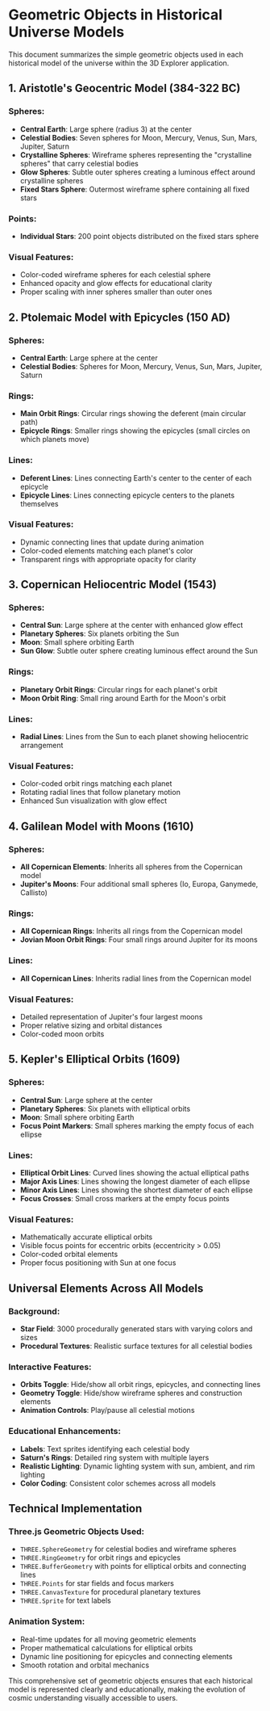# Geometric Objects in Historical Universe Models

This document summarizes the simple geometric objects used in each historical model of the universe within the 3D Explorer application.

## 1. Aristotle's Geocentric Model (384-322 BC)

### Spheres:
- **Central Earth**: Large sphere (radius 3) at the center
- **Celestial Bodies**: Seven spheres for Moon, Mercury, Venus, Sun, Mars, Jupiter, Saturn
- **Crystalline Spheres**: Wireframe spheres representing the "crystalline spheres" that carry celestial bodies
- **Glow Spheres**: Subtle outer spheres creating a luminous effect around crystalline spheres
- **Fixed Stars Sphere**: Outermost wireframe sphere containing all fixed stars

### Points:
- **Individual Stars**: 200 point objects distributed on the fixed stars sphere

### Visual Features:
- Color-coded wireframe spheres for each celestial sphere
- Enhanced opacity and glow effects for educational clarity
- Proper scaling with inner spheres smaller than outer ones

## 2. Ptolemaic Model with Epicycles (150 AD)

### Spheres:
- **Central Earth**: Large sphere at the center
- **Celestial Bodies**: Spheres for Moon, Mercury, Venus, Sun, Mars, Jupiter, Saturn

### Rings:
- **Main Orbit Rings**: Circular rings showing the deferent (main circular path)
- **Epicycle Rings**: Smaller rings showing the epicycles (small circles on which planets move)

### Lines:
- **Deferent Lines**: Lines connecting Earth's center to the center of each epicycle
- **Epicycle Lines**: Lines connecting epicycle centers to the planets themselves

### Visual Features:
- Dynamic connecting lines that update during animation
- Color-coded elements matching each planet's color
- Transparent rings with appropriate opacity for clarity

## 3. Copernican Heliocentric Model (1543)

### Spheres:
- **Central Sun**: Large sphere at the center with enhanced glow effect
- **Planetary Spheres**: Six planets orbiting the Sun
- **Moon**: Small sphere orbiting Earth
- **Sun Glow**: Subtle outer sphere creating luminous effect around the Sun

### Rings:
- **Planetary Orbit Rings**: Circular rings for each planet's orbit
- **Moon Orbit Ring**: Small ring around Earth for the Moon's orbit

### Lines:
- **Radial Lines**: Lines from the Sun to each planet showing heliocentric arrangement

### Visual Features:
- Color-coded orbit rings matching each planet
- Rotating radial lines that follow planetary motion
- Enhanced Sun visualization with glow effect

## 4. Galilean Model with Moons (1610)

### Spheres:
- **All Copernican Elements**: Inherits all spheres from the Copernican model
- **Jupiter's Moons**: Four additional small spheres (Io, Europa, Ganymede, Callisto)

### Rings:
- **All Copernican Rings**: Inherits all rings from the Copernican model
- **Jovian Moon Orbit Rings**: Four small rings around Jupiter for its moons

### Lines:
- **All Copernican Lines**: Inherits radial lines from the Copernican model

### Visual Features:
- Detailed representation of Jupiter's four largest moons
- Proper relative sizing and orbital distances
- Color-coded moon orbits

## 5. Kepler's Elliptical Orbits (1609)

### Spheres:
- **Central Sun**: Large sphere at the center
- **Planetary Spheres**: Six planets with elliptical orbits
- **Moon**: Small sphere orbiting Earth
- **Focus Point Markers**: Small spheres marking the empty focus of each ellipse

### Lines:
- **Elliptical Orbit Lines**: Curved lines showing the actual elliptical paths
- **Major Axis Lines**: Lines showing the longest diameter of each ellipse
- **Minor Axis Lines**: Lines showing the shortest diameter of each ellipse
- **Focus Crosses**: Small cross markers at the empty focus points

### Visual Features:
- Mathematically accurate elliptical orbits
- Visible focus points for eccentric orbits (eccentricity > 0.05)
- Color-coded orbital elements
- Proper focus positioning with Sun at one focus

## Universal Elements Across All Models

### Background:
- **Star Field**: 3000 procedurally generated stars with varying colors and sizes
- **Procedural Textures**: Realistic surface textures for all celestial bodies

### Interactive Features:
- **Orbits Toggle**: Hide/show all orbit rings, epicycles, and connecting lines
- **Geometry Toggle**: Hide/show wireframe spheres and construction elements
- **Animation Controls**: Play/pause all celestial motions

### Educational Enhancements:
- **Labels**: Text sprites identifying each celestial body
- **Saturn's Rings**: Detailed ring system with multiple layers
- **Realistic Lighting**: Dynamic lighting system with sun, ambient, and rim lighting
- **Color Coding**: Consistent color schemes across all models

## Technical Implementation

### Three.js Geometric Objects Used:
- `THREE.SphereGeometry` for celestial bodies and wireframe spheres
- `THREE.RingGeometry` for orbit rings and epicycles
- `THREE.BufferGeometry` with points for elliptical orbits and connecting lines
- `THREE.Points` for star fields and focus markers
- `THREE.CanvasTexture` for procedural planetary textures
- `THREE.Sprite` for text labels

### Animation System:
- Real-time updates for all moving geometric elements
- Proper mathematical calculations for elliptical orbits
- Dynamic line positioning for epicycles and connecting elements
- Smooth rotation and orbital mechanics

This comprehensive set of geometric objects ensures that each historical model is represented clearly and educationally, making the evolution of cosmic understanding visually accessible to users.